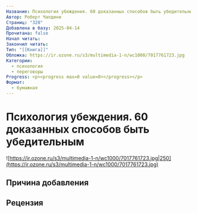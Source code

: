 ```yaml
---
Название: Психология убеждения. 60 доказанных способов быть убедительным
Автор: Роберт Чалдини
Страниц: "320"
Добавлена в базу: 2025-04-14
Прочитана: false
Начал читать: 
Закончил читать: 
Тип: "[[Книга]]"
Обложка: https://ir.ozone.ru/s3/multimedia-1-n/wc1000/7017761723.jpg
Категории:
  - психология
  - переговоры
Progress: <p><progress max=0 value=0></progress></p>
Формат:
  - бумажная
---
```

# Психология убеждения. 60 доказанных способов быть убедительным

![https://ir.ozone.ru/s3/multimedia-1-n/wc1000/7017761723.jpg|250](https://ir.ozone.ru/s3/multimedia-1-n/wc1000/7017761723.jpg)

## Причина добавления


## Рецензия